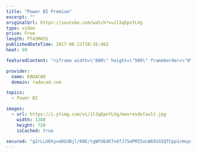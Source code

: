 ```yaml
---
title: "Power BI Premium"
excerpt: ""
originalUrl: https://youtube.com/watch?v=1l3qEpnfLVg
type: video
price: Free
length: PT43M45S
publishedDateTime: 2017-06-21T20:35:46Z
heat: 50

featuredContent: "<iframe width=\"800\" height=\"500\" frameborder=\"0\" src=\"https://www.youtube.com/embed/1l3qEpnfLVg\" allow=\"accelerometer; autoplay; encrypted-media; gyroscope; picture-in-picture\" allowfullscreen></iframe>"

provider:
  name: RADACAD
  domain: radacad.com

topics:
  - Power BI

images:
  - url: https://i.ytimg.com/vi/1l3qEpnfLVg/maxresdefault.jpg
    width: 1280
    height: 720
    isCached: true

secured: "g2rLLHOXyveDGXBjl/R8E/tgWYdEdKTx6fJ75mPMZIoLW692G5QTCpp1cHxpypVTcXLec33d+dZZlj9cOuccU9Kat0WJcCF2LjpvOgfuFDRZetX5ifUtrGFKToh5qa6/ywR4MzdedF6Elu1OXtAqi91TutWU/6/11S48fyt6PkC74noDk60mBoY+ZPE6q05AawWC5QGTL0uzUOcsETpRAsby5fbZG65CutobSmGAjFQIVD1ohlGkK2uaTgxrQRWfwizoWZz9PBT/lJQwF0rrOGpYtYG38gZS0w6Tp/VHjVSRT8vxu8ZnbiDSdEzeu8MYFUt5Q4XDbEjrnYlX/WwokrmXDo6bf3cKhQBWg4CqsOjoo6YUPibYRzG59Sr4onq1dFysiAToAAKFKt15Qnkeww09xNflivfwxXPckNY8x2I=;QW5rFjIkAsH1FGjLR251og=="
---
```


